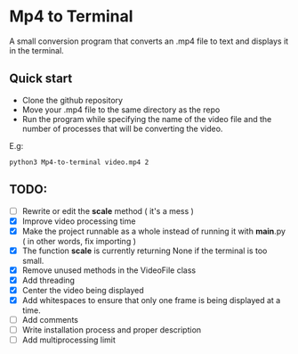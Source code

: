 # Mp4 to Terminal

A small conversion program that converts an .mp4 file to text and displays it in the terminal.

## Quick start

- Clone the github repository
- Move your .mp4 file to the same directory as the repo
- Run the program while specifying the name of the video file and the number of processes that will be converting the video. 

E.g:
```
python3 Mp4-to-terminal video.mp4 2
```


## TODO: 
- [ ] Rewrite or edit the __scale__ method ( it's a mess )
- [x] Improve video processing time 
- [x] Make the project runnable as a whole instead of running it with __main__.py ( in other words, fix importing )
- [x] The function __scale__ is currently returning None if the terminal is too small.
- [x] Remove unused methods in the VideoFile class
- [x] Add threading
- [x] Center the video being displayed
- [x] Add whitespaces to ensure that only one frame is being displayed at a time.
- [ ] Add comments 
- [ ] Write installation process and proper description
- [ ] Add multiprocessing limit
